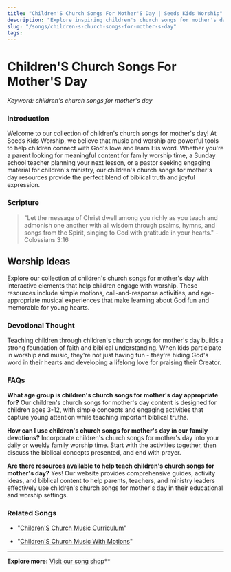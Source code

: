 ```yaml
---
title: "Children'S Church Songs For Mother'S Day | Seeds Kids Worship"
description: "Explore inspiring children's church songs for mother's day for children's worship and faith development. Biblical music resources for families and ministry."
slug: "/songs/children-s-church-songs-for-mother-s-day"
tags:
---
```


# Children'S Church Songs For Mother'S Day

_Keyword: children's church songs for mother's day_

### Introduction

Welcome to our collection of children's church songs for mother's day! At Seeds Kids Worship, we believe that music and worship are powerful tools to help children connect with God's love and learn His word. Whether you're a parent looking for meaningful content for family worship time, a Sunday school teacher planning your next lesson, or a pastor seeking engaging material for children's ministry, our children's church songs for mother's day resources provide the perfect blend of biblical truth and joyful expression.

### Scripture

> "Let the message of Christ dwell among you richly as you teach and admonish one another with all wisdom through psalms, hymns, and songs from the Spirit, singing to God with gratitude in your hearts." - Colossians 3:16

## Worship Ideas

Explore our collection of children's church songs for mother's day with interactive elements that help children engage with worship. These resources include simple motions, call-and-response activities, and age-appropriate musical experiences that make learning about God fun and memorable for young hearts.

### Devotional Thought

Teaching children through children's church songs for mother's day builds a strong foundation of faith and biblical understanding. When kids participate in worship and music, they're not just having fun - they're hiding God's word in their hearts and developing a lifelong love for praising their Creator.

### FAQs

**What age group is children's church songs for mother's day appropriate for?**
Our children's church songs for mother's day content is designed for children ages 3-12, with simple concepts and engaging activities that capture young attention while teaching important biblical truths.

**How can I use children's church songs for mother's day in our family devotions?**
Incorporate children's church songs for mother's day into your daily or weekly family worship time. Start with the activities together, then discuss the biblical concepts presented, and end with prayer.

**Are there resources available to help teach children's church songs for mother's day?**
Yes! Our website provides comprehensive guides, activity ideas, and biblical content to help parents, teachers, and ministry leaders effectively use children's church songs for mother's day in their educational and worship settings.

### Related Songs

- "[Children'S Church Music Curriculum](/songs/children-s-church-music-curriculum/)"

- "[Children'S Church Music With Motions](/songs/children-s-church-music-with-motions/)"

---

**Explore more:** [Visit our song shop](https://seedskidsworship.com/shop)**

<!-- Schema Markup -->
<script type="application/ld+json">
{
  "@context": "https://schema.org",
  "@type": "MusicRecording",
  "name": "Children'S Church Songs For Mother'S Day",
  "byArtist": {
    "@type": "MusicGroup",
    "name": "Seeds Kids Worship"
  },
  "isFamilyFriendly": true,
  "url": "https://seedskidsworship.com/songs/children-s-church-songs-for-mother-s-day/"
}
</script>
